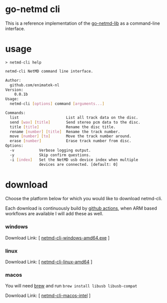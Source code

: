 # go-netmd cli

This is a reference implementation of the [go-netmd-lib](https://github.com/enimatek-nl/go-netmd-lib) as a command-line interface.

# usage
`> netmd-cli help`
```bash
netmd-cli NetMD command line interface.

Author:
  github.com/enimatek-nl
Version:
	0.0.1b
Usage:
  netmd-cli [options] command [arguments...]

Commands:
  list                     List all track data on the disc.
  send [wav] [title]       Send stereo pcm data to the disc.
  title [title]            Rename the disc title.
  rename [number] [title]  Rename the track number.
  move [number] [to]       Move the track number around.
  erase [number]           Erase track number from disc.
Options:
  -v           Verbose logging output.
  -y           Skip confirm questions.
  -i [index]   Set the NetMD usb device index when multiple
               devices are connected. [default: 0]
```

# download

Choose the platform below for which you would like to download netmd-cli.

Each download is continuously build by [github actions](https://github.com/enimatek-nl/go-netmd-cli/actions), when ARM based workflows are available I will add these as well.

### windows

Download Link: [ [netmd-cli-windows-amd64.exe](https://github.com/enimatek-nl/go-netmd-cli/releases/download/builds/netmd-cli-windows-amd64.exe) ]

### linux

Download Link: [ [netmd-cli-linux-amd64](https://github.com/enimatek-nl/go-netmd-cli/releases/download/builds/netmd-cli-linux-amd64) ]

### macos

You will need [brew](https://brew.sh) and run `brew install libusb libusb-compat`

Download Link: [ [netmd-cli-macos-intel](https://github.com/enimatek-nl/go-netmd-cli/releases/download/builds/netmd-cli-macos-intel) ]


